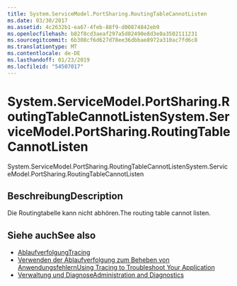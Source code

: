 ```yaml
---
title: System.ServiceModel.PortSharing.RoutingTableCannotListen
ms.date: 03/30/2017
ms.assetid: 4c2632b1-ea67-4feb-88f9-d00874842eb9
ms.openlocfilehash: b82f8cd3aeaf297a5d82490e8d3e0a3502111231
ms.sourcegitcommit: 6b308cf6d627d78ee36dbbae8972a310ac7fd6c8
ms.translationtype: MT
ms.contentlocale: de-DE
ms.lasthandoff: 01/23/2019
ms.locfileid: "54507017"
---
```

# <a name="systemservicemodelportsharingroutingtablecannotlisten"></a><span data-ttu-id="33b78-102">System.ServiceModel.PortSharing.RoutingTableCannotListen</span><span class="sxs-lookup"><span data-stu-id="33b78-102">System.ServiceModel.PortSharing.RoutingTableCannotListen</span></span>
<span data-ttu-id="33b78-103">System.ServiceModel.PortSharing.RoutingTableCannotListen</span><span class="sxs-lookup"><span data-stu-id="33b78-103">System.ServiceModel.PortSharing.RoutingTableCannotListen</span></span>  
  
## <a name="description"></a><span data-ttu-id="33b78-104">Beschreibung</span><span class="sxs-lookup"><span data-stu-id="33b78-104">Description</span></span>  
 <span data-ttu-id="33b78-105">Die Routingtabelle kann nicht abhören.</span><span class="sxs-lookup"><span data-stu-id="33b78-105">The routing table cannot listen.</span></span>  
  
## <a name="see-also"></a><span data-ttu-id="33b78-106">Siehe auch</span><span class="sxs-lookup"><span data-stu-id="33b78-106">See also</span></span>
- [<span data-ttu-id="33b78-107">Ablaufverfolgung</span><span class="sxs-lookup"><span data-stu-id="33b78-107">Tracing</span></span>](../../../../../docs/framework/wcf/diagnostics/tracing/index.md)
- [<span data-ttu-id="33b78-108">Verwenden der Ablaufverfolgung zum Beheben von Anwendungsfehlern</span><span class="sxs-lookup"><span data-stu-id="33b78-108">Using Tracing to Troubleshoot Your Application</span></span>](../../../../../docs/framework/wcf/diagnostics/tracing/using-tracing-to-troubleshoot-your-application.md)
- [<span data-ttu-id="33b78-109">Verwaltung und Diagnose</span><span class="sxs-lookup"><span data-stu-id="33b78-109">Administration and Diagnostics</span></span>](../../../../../docs/framework/wcf/diagnostics/index.md)
